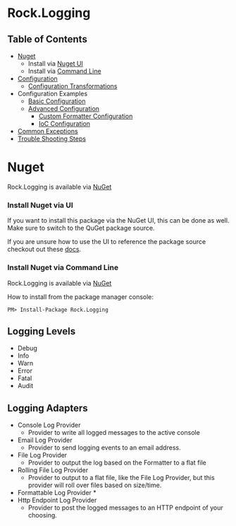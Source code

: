 # Rock.Logging

## Table of Contents
* [Nuget](#nuget)
  * Install via [Nuget UI](#install-nuget-via-ui)
  * Install via [Command Line](#install-nuget-via-command-limne)
* [Configuration](#configuration)
  * [Configuration Transformations](#configuration-transformations)
* Configuration Examples
  * [Basic Configuration](docs/BasicConfig.md)
  * [Advanced Configuration](docs/AdvancedConfig.md)
    * [Custom Formatter Configuration](docs/AdvancedConfig.md#Custom-sFormatter-Configuration)
    * [IoC Configuration](docs/AdvancedConfig.md#IoC-Configuration)
* [Common Exceptions](#common-exceptions)
* [Trouble Shooting Steps](#trouble-shooting-steps)

# Nuget
Rock.Logging is available via [NuGet](https://www.nuget.org/packages/Rock.Logging/)

### Install Nuget via UI
If you want to install this package via the NuGet UI, this can be done as well.  Make sure to switch to the QuGet package source.

If you are unsure how to use the UI to reference the package source checkout out these [docs](https://docs.microsoft.com/en-us/nuget/tools/package-manager-ui#package-sources).

### Install Nuget via Command Line

Rock.Logging is available via [NuGet](https://www.nuget.org/packages/Rock.Logging/)

How to install from the package manager console:

```
PM> Install-Package Rock.Logging
```


## Logging Levels

* Debug 
* Info
* Warn
* Error
* Fatal
* Audit

## Logging Adapters
* Console Log Provider
  * Provider to write all logged messages to the active console
* Email Log Provider
  * Provider to send logging events to an email address.
* File Log Provider
  * Provider to output the log based on the Formatter to a flat file
* Rolling File Log Provider
  * Provider to output to a flat file, like the File Log Provider, but this provider will roll over files based on size/time.
* Formattable Log Provider
  *
* Http Endpoint Log Provider 
  * Provider to post the logged messages to an HTTP endpoint of your choosing.



